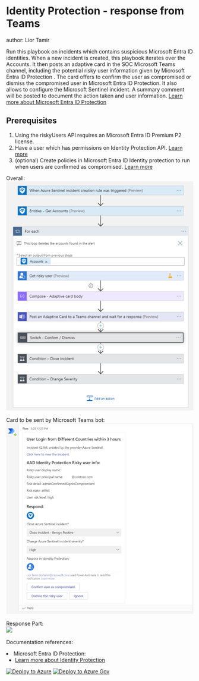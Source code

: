 # Identity Protection - response from Teams
author: Lior Tamir

Run this playbook on incidents which contains suspicious Microsoft Entra ID identities. When a new incident is created, this playbook iterates over the Accounts. It then posts an adaptive card in the SOC Microsoft Teams channel, including the potential risky user information given by Microsoft Entra ID Protection
. The card offers to confirm the user as compromised or dismiss the compromised user in Microsoft Entra ID Protection. It also allows to configure the Microsoft Sentinel incident. A summary comment will be posted to document the action taken and user information. [Learn more about Microsoft Entra ID Protection
](https://docs.microsoft.com/azure/active-directory/identity-protection/overview-identity-protection)

## Prerequisites
1. Using the riskyUsers API requires an Microsoft Entra ID Premium P2 license. 
2. Have a user which has permissions on Identity Protection API. [Learn more](https://docs.microsoft.com/graph/api/riskyuser-confirmcompromised?view=graph-rest-1.0#permissions)
 3. (optional) Create policies in Microsoft Entra ID Identity protection to run when users are confirmed as compromised. [Learn more](https://docs.microsoft.com/azure/active-directory/identity-protection/concept-identity-protection-policies)

Overall:<br>
![](./images/ImageLight1.png)

Card to be sent by Microsoft Teams bot: <br>
![](./images/TeamsCard.png)

Response Part:<br>
![](./images/commmentLight.png)

Documentation references:

<li>Microsoft Entra ID Protection:
<ul>
<li><a href="https://docs.microsoft.com/azure/active-directory/identity-protection/overview-identity-protection" target="_blank" rel="noopener">Learn more about Identity Protection</a></li>
</ul>
</li>


[![Deploy to Azure](https://aka.ms/deploytoazurebutton)](https://portal.azure.com/#create/Microsoft.Template/uri/https%3A%2F%2Fraw.githubusercontent.com%2FAzure%2FAzure-Sentinel%2Fmaster%2FPlaybooks%2FIdentityProtection-TeamsBotResponse%2Fazuredeploy.json)
[![Deploy to Azure Gov](https://aka.ms/deploytoazuregovbutton)](https://portal.azure.us/#create/Microsoft.Template/uri/https%3A%2F%2Fraw.githubusercontent.com%2FAzure%2FAzure-Sentinel%2Fmaster%2FPlaybooks%2FIdentityProtection-TeamsBotResponse%2Fazuredeploy.json)
